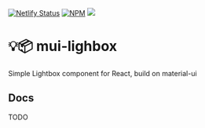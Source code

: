[![Netlify Status](https://api.netlify.com/api/v1/badges/b2f64076-49bf-4159-9908-5136c97082d1/deploy-status)](https://app.netlify.com/sites/mui-lightbox/deploys)
[![NPM](https://badgen.net/npm/v/mui-lightbox)](https://www.npmjs.com/package/mui-lightbox)
![](https://badgen.net/npm/types/mui-lightbox)


# 💡📦 mui-lighbox

Simple Lightbox component for React, build on material-ui

## Docs

TODO

